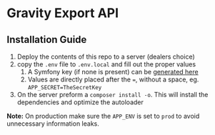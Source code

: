 # Gravity Export API

## Installation Guide

1. Deploy the contents of this repo to a server (dealers choice)
2. copy the `.env` file to `.env.local` and fill out the proper values
   1. A Symfony key (if none is present) can be [generated here](https://coderstoolbox.online/toolbox/generate-symfony-secret)
   2. Values are directly placed after the `=`, without a space, eg. `APP_SECRET=TheSecretKey`
3. On the server preform a `composer install -o`. This will install the dependencies and optimize the autoloader

**Note:** On production make sure the `APP_ENV` is set to `prod` to avoid unnecessary information leaks.
